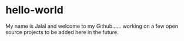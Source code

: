 # hello-world


My name is Jalal and welcome to my Github...... working on a few open source projects to be added here in the future. 
